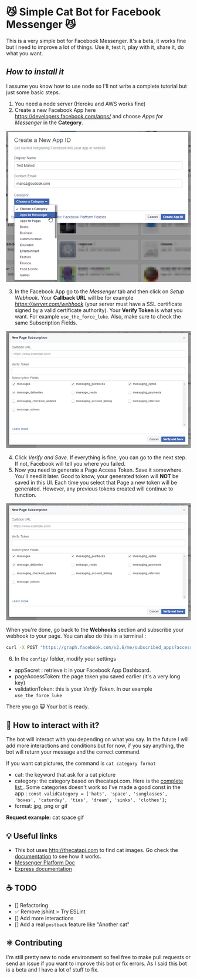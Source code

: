 # 😼 Simple Cat Bot for Facebook Messenger 😼

This is a very simple bot for Facebook Messenger. It's a beta, it works fine but I need to improve a lot of things. Use it, test it, play with it, share it, do what you want.

## *How to install it*

I assume you know how to use node so I'll not write a complete tutorial but just some basic steps.

1. You need a node server (Heroku and AWS works fine)
2. Create a new Facebook App here https://developers.facebook.com/apps/ and choose *Apps for Messenger* in the **Category**.

![Alt text](/screenshots/screen1.jpg)

3. In the Facebook App go to the *Messenger* tab and then click on *Setup Webhook*. Your **Callback URL** will be for example *https://server.com/webhook* (your server must have a SSL certificate signed by a valid certificate authority). Your **Verify Token** is what you want. For example `use_the_force_luke`. Also, make sure to check the same Subscription Fields.

![Alt text](/screenshots/screen2.jpg)

4. Click *Verify and Save*. If everything is fine, you can go to the next step. If not, Facebook will tell you where you failed.
5. Now you need to generate a Page Access Token. Save it somewhere. You'll need it later. Good to know, your generated token will **NOT** be saved in this UI. Each time you select that Page a new token will be generated. However, any previous tokens created will continue to function.

![Alt text](/screenshots/screen2.jpg)

When you're done, go back to the **Webhooks** section and subscribe your webhook to your page.
You can also do this in a terminal :
```bash
curl -X POST "https://graph.facebook.com/v2.6/me/subscribed_apps?access_token=<YOUR_PAGE_ACCESS_TOKEN>"
```

6. In the `config/` folder, modify your settings

* appSecret : retrieve it in your Facebook App Dashboard.
* pageAccessToken: the page token you saved earlier (it's a very long key)
* validationToken: this is your *Verify Token*. In our example `use_the_force_luke`

There you go 😺 Your bot is ready.

## 🙊 How to interact with it?

The bot will interact with you depending on what you say. In the future I will add more interactions and conditions but for now, if you say anything, the bot will return your message and the correct command.

If you want cat pictures, the command is `cat category format`

* cat: the keyword that ask for a cat picture
* category: the category based on thecatapi.com. Here is the [complete list ](http://thecatapi.com/api/categories/list). Some categories doesn't work so I've made a good const in the app : `const validCategory = ['hats', 'space', 'sunglasses', 'boxes', 'caturday', 'ties', 'dream', 'sinks', 'clothes'];`
* format: jpg, png or gif

**Request example:** cat space gif

## 💡 Useful links

* This bot uses http://thecatapi.com to find cat images. Go check the [documentation](http://thecatapi.com/docs.html) to see how it works.
* [Messenger Platform Doc](https://developers.facebook.com/docs/messenger-platform)
* [Express documentation](http://expressjs.com/)

## ☕️ TODO

* [] Refactoring
* ✅ Remove jshint > Try ESLint
* [] Add more interactions
* [] Add a real `postback` feature like "Another cat"

## ⚛ Contributing

I'm still pretty new to node environment so feel free to make pull requests or send an issue if you want to improve this bot or fix errors. As I said this bot is a beta and I have a lot of stuff to fix.
